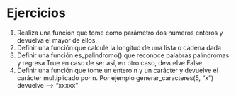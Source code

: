 # Ejercicios 
1. Realiza una función que tome como parámetro dos números enteros y devuelva el
mayor de ellos.
2. Definir una función que calcule la longitud de una lista o cadena dada
3. Definir una función es_palindromo() que reconoce palabras palíndromas y regresa
True en caso de ser así, en otro caso, devuelve False.
4. Definir una función que tome un entero n y un carácter y devuelve el carácter
multiplicado por n.
Por ejemplo generar_caracteres(5, “x”) devuelve —> “xxxxx”